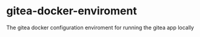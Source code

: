 # gitea-docker-enviroment

The gitea docker configuration enviroment for running the gitea app locally